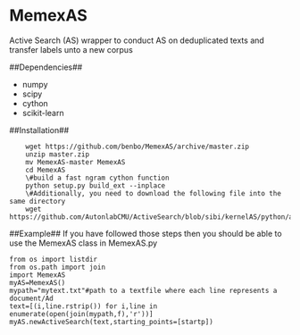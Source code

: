 # MemexAS
Active Search (AS) wrapper to conduct AS on deduplicated texts and transfer labels unto a new corpus

##Dependencies##
- numpy
- scipy 
- cython
- scikit-learn

##Installation##

        wget https://github.com/benbo/MemexAS/archive/master.zip  
        unzip master.zip  
        mv MemexAS-master MemexAS  
        cd MemexAS  
        \#build a fast ngram cython function  
        python setup.py build_ext --inplace  
        \#Additionally, you need to download the following file into the same directory 
        wget https://github.com/AutonlabCMU/ActiveSearch/blob/sibi/kernelAS/python/activeSearchInterface.py

##Example##
If you have followed those steps then you should be able to use the MemexAS class in MemexAS.py

    from os import listdir  
    from os.path import join  
    import MemexAS  
    myAS=MemexAS()  
    mypath="mytext.txt"#path to a textfile where each line represents a document/Ad  
    text=[(i,line.rstrip()) for i,line in enumerate(open(join(mypath,f),'r'))]  
    myAS.newActiveSearch(text,starting_points=[startp])  


